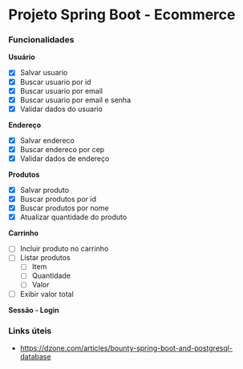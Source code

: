 # Projeto Spring Boot - Ecommerce

### Funcionalidades

**Usuário**
- [X] Salvar usuario 
- [X] Buscar usuario por id
- [X] Buscar usuario por email
- [X] Buscar usuario por email e senha
- [X] Validar dados do usuario

**Endereço**
- [X] Salvar endereco
- [X] Buscar endereco por cep
- [X] Validar dados de endereço

**Produtos**
- [X] Salvar produto
- [X] Buscar produtos por id
- [X] Buscar produtos por nome
- [X] Atualizar quantidade do produto

**Carrinho**
- [ ] Incluir produto no carrinho
- [ ] Listar produtos
  - [ ] Item
  - [ ] Quantidade
  - [ ] Valor
- [ ] Exibir valor total

**Sessão - Login**


### Links úteis
- https://dzone.com/articles/bounty-spring-boot-and-postgresql-database